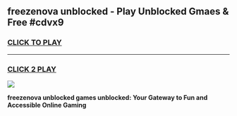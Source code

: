 
## freezenova unblocked - Play Unblocked Gmaes & Free #cdvx9
<h3>
<a href="https://news.freeplayer.one?title=freezenova_unblocked&ref=24F">CLICK TO PLAY</a></h3>
<hr>

<h3>
<a href="https://news.freeplayer.one?title=freezenova_unblocked&ref=24F">CLICK 2 PLAY</a>
  
</h3>

<a href="https://news.freeplayer.one?title=freezenova_unblocked&ref=24F/"><img src="https://clearcache.store/games.png"></a>


**freezenova unblocked games unblocked: Your Gateway to Fun and Accessible Online Gaming**
